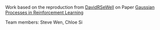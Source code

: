 
Work based on the reproduction from [DavidRSeWell](https://github.com/DavidRSeWell/GPRL) on Paper [Gaussian Processes in Reinforcement Learning](https://papers.nips.cc/paper_files/paper/2003/hash/7993e11204b215b27694b6f139e34ce8-Abstract.html)

Team members: Steve Wen, Chloe Si
